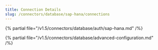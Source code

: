 ```yaml
---
title: Connection Details
slug: /connectors/database/sap-hana/connections
---
```


{% partial file="/v1.5/connectors/database/auth/sap-hana.md" /%}

{% partial file="/v1.5/connectors/database/advanced-configuration.md" /%}